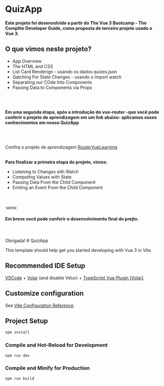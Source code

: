 # QuizApp

**Este projeto foi desenvolvido a partir do The Vue 3 Bootcamp - The Complite Developer Guide, como proposta de terceiro projeto usado o Vue 3.**

## O que vimos neste projeto?
- App Overview
- The HTML and CSS
- List Card Renderign - usando os dados quizes.json
- Qatching For State Changes - usando o import watch
- Separating our COde Into Components
- Passing Data to Components via Props

<br>
<br>

**Em uma segunda etapa, após a introdução do vue-router -que você pode conferir o projeto de aprendizagem em um link abaixo- aplicamos esses conhecimentos em nosso QuizApp**

<br>
<br>

Confira o projeto de aprendizagem [RouterVueLearning](https://github.com/AmandaMatar/RouterVueLearning)
<br>
<br>

**Para finalizar a primeira etapa do projeto, vimos:**
- Listening to Changes eith Watch
- Computing Values with State
- Passing Data From the Child Component
- Emiting an Event From the Child Component

<br>
<br>
 :wink:

 #### Em breve você pode conferir o desenvolvimento final do prejto.

 <br>
 <br>
 Obrigada!
# QuizApp

This template should help get you started developing with Vue 3 in Vite.

## Recommended IDE Setup

[VSCode](https://code.visualstudio.com/) + [Volar](https://marketplace.visualstudio.com/items?itemName=Vue.volar) (and disable Vetur) + [TypeScript Vue Plugin (Volar)](https://marketplace.visualstudio.com/items?itemName=Vue.vscode-typescript-vue-plugin).

## Customize configuration

See [Vite Configuration Reference](https://vitejs.dev/config/).

## Project Setup

```sh
npm install
```

### Compile and Hot-Reload for Development

```sh
npm run dev
```

### Compile and Minify for Production

```sh
npm run build
```
